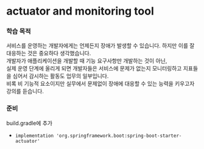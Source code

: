 # actuator and monitoring tool
### 학습 목적
서비스를 운영하는 개발자에게는 언제든지 장애가 발생할 수 있습니다. 하지만 이를 잘 대응하는 것은 중요하다 생각했습니다. <br>
개발자가 애플리케이션을 개발할 때 기능 요구사항만 개발하는 것이 아닌, <br>
실제 운영 단계에 올리게 되면 개발자들은 서비스에 문제가 없는지 모니터링하고 지표들을 심어서 감시하는 활동도 업무의 일부입니다. <br>
비록 비 기능적 요소이지만 실무에서 문제없이 장애에 대응할 수 있는 능력을 키우고자 강의를 듣습니다.

### 준비
build.gradle에 추가
- `implementation 'org.springframework.boot:spring-boot-starter-actuator'`
